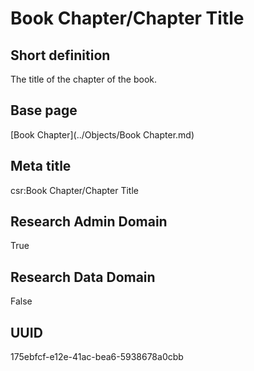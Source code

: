 # Book Chapter/Chapter Title
## Short definition
The title of the chapter of the book.
## Base page
[Book Chapter](../Objects/Book Chapter.md)
## Meta title
csr:Book Chapter/Chapter Title
## Research Admin Domain
True
## Research Data Domain
False
## UUID
175ebfcf-e12e-41ac-bea6-5938678a0cbb
